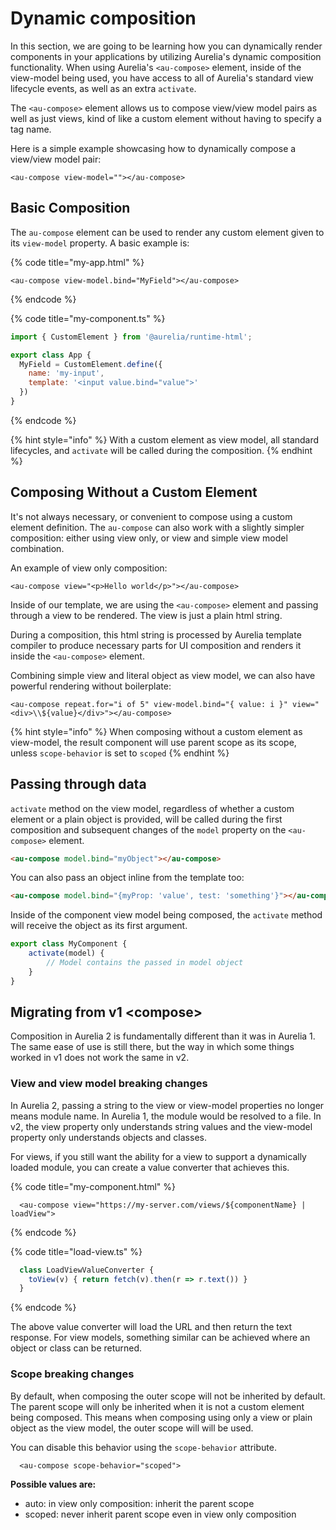 # Dynamic composition

In this section, we are going to be learning how you can dynamically render components in your applications by utilizing Aurelia's dynamic composition functionality. When using Aurelia's `<au-compose>` element, inside of the view-model being used, you have access to all of Aurelia's standard view lifecycle events, as well as an extra `activate`.

The `<au-compose>` element allows us to compose view/view model pairs as well as just views, kind of like a custom element without having to specify a tag name.

Here is a simple example showcasing how to dynamically compose a view/view model pair:

```markup
<au-compose view-model=""></au-compose>
```

## Basic Composition

The `au-compose` element can be used to render any custom element given to its `view-model` property. A basic example is:

{% code title="my-app.html" %}
```markup
<au-compose view-model.bind="MyField"></au-compose>
```
{% endcode %}

{% code title="my-component.ts" %}
```javascript
import { CustomElement } from '@aurelia/runtime-html';

export class App {
  MyField = CustomElement.define({
    name: 'my-input',
    template: '<input value.bind="value">'
  })
}
```
{% endcode %}

{% hint style="info" %}
With a custom element as view model, all standard lifecycles, and `activate` will be called during the composition.
{% endhint %}

## Composing Without a Custom Element

It's not always necessary, or convenient to compose using a custom element definition. The `au-compose` can also work with a slightly simpler composition: either using view only, or view and simple view model combination.

An example of view only composition:

```markup
<au-compose view="<p>Hello world</p>"></au-compose>
```

Inside of our template, we are using the `<au-compose>` element and passing through a view to be rendered. The view is just a plain html string.

During a composition, this html string is processed by Aurelia template compiler to produce necessary parts for UI composition and renders it inside the `<au-compose>` element.

Combining simple view and literal object as view model, we can also have powerful rendering without boilerplate:

```markup
<au-compose repeat.for="i of 5" view-model.bind="{ value: i }" view="<div>\\${value}</div>"></au-compose>
```

{% hint style="info" %}
When composing without a custom element as view-model, the result component will use parent scope as its scope, unless `scope-behavior` is set to `scoped`
{% endhint %}

## Passing through data

`activate` method on the view model, regardless of whether a custom element or a plain object is provided, will be called during the first composition and subsequent changes of the `model` property on the `<au-compose>` element.

```html
<au-compose model.bind="myObject"></au-compose>
```

You can also pass an object inline from the template too:

```html
<au-compose model.bind="{myProp: 'value', test: 'something'}"></au-compose>
```

Inside of the component view model being composed, the `activate` method will receive the object as its first argument.

```typescript
export class MyComponent {
    activate(model) {
        // Model contains the passed in model object
    }
}
```

## Migrating from v1 \<compose>

Composition in Aurelia 2 is fundamentally different than it was in Aurelia 1. The same ease of use is still there, but the way in which some things worked in v1 does not work the same in v2.

### View and view model breaking changes

In Aurelia 2, passing a string to the view or view-model properties no longer means module name. In Aurelia 1, the module would be resolved to a file. In v2, the view property only understands string values and the view-model property only understands objects and classes.

For views, if you still want the ability for a view to support a dynamically loaded module, you can create a value converter that achieves this.

{% code title="my-component.html" %}
```markup
  <au-compose view="https://my-server.com/views/${componentName} | loadView">
```
{% endcode %}

{% code title="load-view.ts" %}
```javascript
  class LoadViewValueConverter {
    toView(v) { return fetch(v).then(r => r.text()) }
  }
```
{% endcode %}

The above value converter will load the URL and then return the text response. For view models, something similar can be achieved where an object or class can be returned.

### Scope breaking changes

By default, when composing the outer scope will not be inherited by default. The parent scope will only be inherited when it is not a custom element being composed. This means when composing using only a view or plain object as the view model, the outer scope will will be used.

You can disable this behavior using the `scope-behavior` attribute.

```markup
  <au-compose scope-behavior="scoped">
```

&#x20; **Possible values are:**

* auto: in view only composition: inherit the parent scope
* scoped: never inherit parent scope even in view only composition
